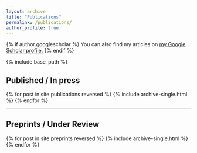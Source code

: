 ```yaml
---
layout: archive
title: "Publications"
permalink: /publications/
author_profile: true
---
```


{% if author.googlescholar %}
  You can also find my articles on <u><a href="{{author.googlescholar}}">my Google Scholar profile</a>.</u>
{% endif %}

{% include base_path %}

## Published / In press

{% for post in site.publications reversed %}
  {% include archive-single.html %}
{% endfor %}

---

## Preprints / Under Review

{% for post in site.preprints reversed %}
  {% include archive-single.html %}
{% endfor %}
